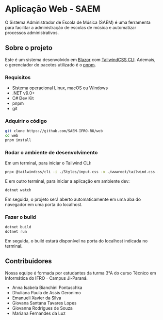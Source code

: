 # Aplicação Web - SAEM

O Sistema Administrador de Escola de Música (SAEM) é uma ferramenta para facilitar a administração de escolas de música e automatizar processos administrativos.

## Sobre o projeto

Este é um sistema desenvolvido em [Blazor](https://dotnet.microsoft.com/pt-br/apps/aspnet/web-apps/blazor) com [TailwindCSS CLI](https://tailwindcss.com/). Ademais, o gerenciador de pacotes utilizado é o [pnpm](https://pnpm.io/pt/).

### Requisitos
- Sistema operacional Linux, macOS ou Windows
- .NET v9.0+
- C# Dev Kit
- pnpm
- git

### Adquirir o código
```bash
git clone https://github.com/SAEM-IFRO-RO/web
cd web
pnpm install
```

### Rodar o ambiente de desenvolvimento
Em um terminal, para iniciar o Tailwind CLI:
```bash
pnpx @tailwindcss/cli -i ./Styles/input.css -o ./wwwroot/tailwind.css --watch
```

E em outro terminal, para iniciar a aplicação em ambiente dev:

```bash
dotnet watch
```

Em seguida, o projeto será aberto automaticamente em uma aba do navegador em uma porta do localhost.

### Fazer o build
```bash
dotnet build
dotnet run
```
Em seguida, o build estará disponível na porta do localhost indicada no terminal.

## Contribuidores
Nossa equipe é formada por estudantes da turma 3°A do curso Técnico em Informática do IFRO - Campus Ji-Paraná.
- Anna Isabela Bianchini Pontuschka
- Dhuliana Paula de Assis Geronimo
- Emanueli Xavier da Silva
- Giovana Santana Tavares Lopes
- Giovanna Rodrigues de Souza
- Mariana Fernandes da Luz
